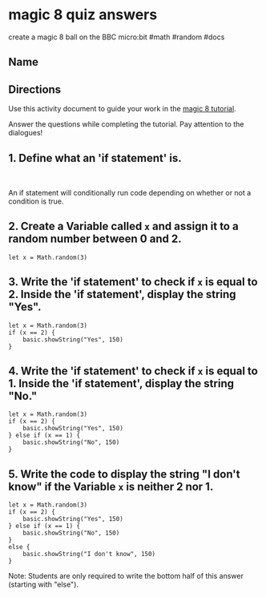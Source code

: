 # magic 8 quiz answers

create a magic 8 ball on the BBC micro:bit #math #random #docs

## Name

## Directions

Use this activity document to guide your work in the [magic 8 tutorial](/microbit/lessons/magic-8/tutorial).

Answer the questions while completing the tutorial. Pay attention to the dialogues!

## 1. Define what an 'if statement' is.

<br />

An if statement will conditionally run code depending on whether or not a condition is true.

## 2. Create a Variable called ``x`` and assign it to a random number between 0 and 2.

```blocks
let x = Math.random(3)
```

## 3. Write the 'if statement' to check if ``x`` is equal to 2. Inside the 'if statement', display the string "Yes".

```blocks
let x = Math.random(3)
if (x == 2) {
    basic.showString("Yes", 150)
}
```

## 4. Write the 'if statement' to check if ``x`` is equal to 1. Inside the 'if statement', display the string "No."

```blocks
let x = Math.random(3)
if (x == 2) {
    basic.showString("Yes", 150)
} else if (x == 1) {
    basic.showString("No", 150)
}
```

## 5. Write the code to display the string "I don't know" if the Variable ``x`` is neither 2 nor 1.

```blocks
let x = Math.random(3)
if (x == 2) {
    basic.showString("Yes", 150)
} else if (x == 1) {
    basic.showString("No", 150)
}
else {
    basic.showString("I don't know", 150)
}
```

Note: Students are only required to write the bottom half of this answer (starting with "else").

